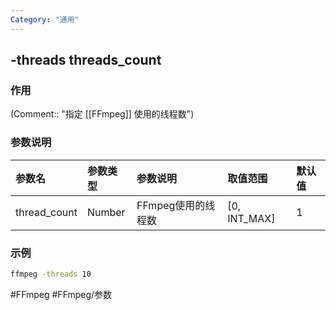 ```yaml
---
Category: "通用"
---
```


## -threads threads_count

### 作用
(Comment:: "指定 [[FFmpeg]] 使用的线程数")

### 参数说明
|参数名|参数类型|参数说明|取值范围|默认值|
|:-|:-|:-|:-|:-|
|thread_count|Number|FFmpeg使用的线程数|[0, INT_MAX]|1|

### 示例
```bash
ffmpeg -threads 10
```

#FFmpeg #FFmpeg/参数